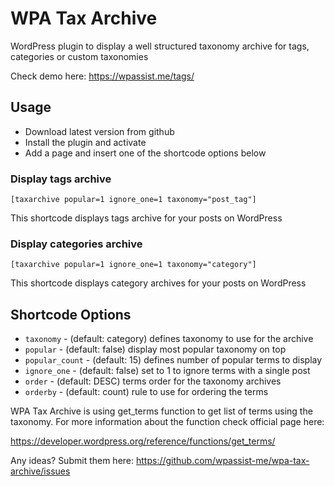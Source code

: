 # WPA Tax Archive

WordPress plugin to display a well structured taxonomy archive for tags, categories or custom taxonomies

Check demo here: https://wpassist.me/tags/

## Usage

- Download latest version from github
- Install the plugin and activate
- Add a page and insert one of the shortcode options below

### Display tags archive

`[taxarchive popular=1 ignore_one=1 taxonomy="post_tag"]`

This shortcode displays tags archive for your posts on WordPress

### Display categories archive

`[taxarchive popular=1 ignore_one=1 taxonomy="category"]` 

This shortcode displays category archives for your posts on WordPress

## Shortcode Options

- `taxonomy` - (default: category) defines taxonomy to use for the archive
- `popular` - (default: false) display most popular taxonomy on top
- `popular_count` - (default: 15) defines number of popular terms to display
- `ignore_one` - (default: false) set to 1 to ignore terms with a single post
- `order` - (default: DESC) terms order for the taxonomy archives
- `orderby` - (default: count) rule to use for ordering the terms

WPA Tax Archive is using get_terms function to get list of terms using the taxonomy. For more information about the function check official page here:

https://developer.wordpress.org/reference/functions/get_terms/

Any ideas? Submit them here: https://github.com/wpassist-me/wpa-tax-archive/issues
